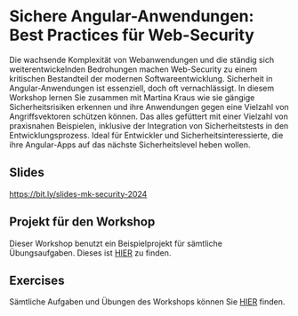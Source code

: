 # Sichere Angular-Anwendungen: Best Practices für Web-Security

Die wachsende Komplexität von Webanwendungen und die ständig sich weiterentwickelnden Bedrohungen machen Web-Security zu einem kritischen Bestandteil der modernen Softwareentwicklung.
Sicherheit in Angular-Anwendungen ist essenziell, doch oft vernachlässigt.
In diesem Workshop lernen Sie zusammen mit Martina Kraus wie sie gängige Sicherheitsrisiken erkennen und ihre Anwendungen gegen eine Vielzahl von Angriffsvektoren schützen können. Das alles gefüttert mit einer Vielzahl von praxisnahen Beispielen, inklusive der Integration von Sicherheitstests in den Entwicklungsprozess. Ideal für Entwickler und Sicherheitsinteressierte, die ihre Angular-Apps auf das nächste Sicherheitslevel heben wollen.

## Slides

https://bit.ly/slides-mk-security-2024

## Projekt für den Workshop

Dieser Workshop benutzt ein Beispielprojekt für sämtliche Übungsaufgaben. Dieses ist [HIER](https://github.com/martinakraus/angular-security) zu finden.

## Exercises

Sämtliche Aufgaben und Übungen des Workshops können Sie [HIER](https://github.com/martinakraus/angular-days-security-2024/tree/main/exercises) finden.
